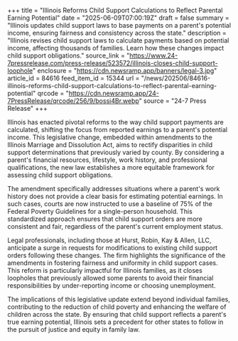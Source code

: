 +++
title = "Illinois Reforms Child Support Calculations to Reflect Parental Earning Potential"
date = "2025-06-09T07:00:19Z"
draft = false
summary = "Illinois updates child support laws to base payments on a parent's potential income, ensuring fairness and consistency across the state."
description = "Illinois revises child support laws to calculate payments based on potential income, affecting thousands of families. Learn how these changes impact child support obligations."
source_link = "https://www.24-7pressrelease.com/press-release/523572/illinois-closes-child-support-loophole"
enclosure = "https://cdn.newsramp.app/banners/legal-3.jpg"
article_id = 84616
feed_item_id = 15344
url = "/news/202506/84616-illinois-reforms-child-support-calculations-to-reflect-parental-earning-potential"
qrcode = "https://cdn.newsramp.app/24-7PressRelease/qrcode/256/9/bossi4Br.webp"
source = "24-7 Press Release"
+++

<p>Illinois has enacted pivotal reforms to the way child support payments are calculated, shifting the focus from reported earnings to a parent's potential income. This legislative change, embedded within amendments to the Illinois Marriage and Dissolution Act, aims to rectify disparities in child support determinations that previously varied by county. By considering a parent's financial resources, lifestyle, work history, and professional qualifications, the new law establishes a more equitable framework for assessing child support obligations.</p><p>The amendment specifically addresses situations where a parent's work history does not provide a clear basis for estimating potential earnings. In such cases, courts are now instructed to use a baseline of 75% of the Federal Poverty Guidelines for a single-person household. This standardized approach ensures that child support orders are more consistent and fair, regardless of the parent's current employment status.</p><p>Legal professionals, including those at Hurst, Robin, Kay & Allen, LLC, anticipate a surge in requests for modifications to existing child support orders following these changes. The firm highlights the significance of the amendments in fostering fairness and uniformity in child support cases. This reform is particularly impactful for Illinois families, as it closes loopholes that previously allowed some parents to avoid their financial responsibilities by under-reporting income or choosing unemployment.</p><p>The implications of this legislative update extend beyond individual families, contributing to the reduction of child poverty and enhancing the welfare of children across the state. By ensuring that child support reflects a parent's true earning potential, Illinois sets a precedent for other states to follow in the pursuit of justice and equity in family law.</p>